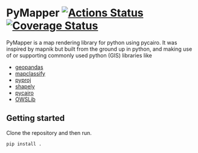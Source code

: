 # PyMapper [![Actions Status](https://github.com/dolfandringa/pymapper/actions/workflows/ci.yml/badge.svg)](https://github.com/dolfandringa/pymapper/actions/workflows/ci.yml) [![Coverage Status](https://codecov.io/gh/dolfandringa/pymapper/branch/main/graph/badge.svg)](https://codecov.io/gh/dolfandringa/pymapper)

PyMapper is a map rendering library for python using pycairo.
It was inspired by mapnik but built from the ground up in python, and making use of or supporting commonly used python (GIS) libraries like
* [geopandas](https://geopandas.org/en/stable/)
* [mapclassify](https://github.com/pysal/mapclassify)
* [pyproj](https://pyproj4.github.io/pyproj/stable/)
* [shapely](https://shapely.readthedocs.io/en/stable/manual.html)
* [pycairo](https://pycairo.readthedocs.io/en/latest/)
* [OWSLib](https://geopython.github.io/OWSLib/)

## Getting started

Clone the repository and then run.
```
pip install .
```

